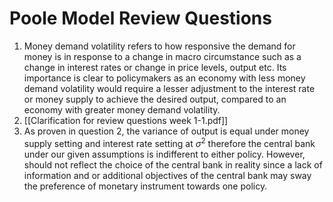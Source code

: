 # Poole Model Review Questions
1. Money demand volatility refers to how responsive the demand for money is in response to a change in macro circumstance such as a change in interest rates or change in price levels, output etc. Its importance is clear to policymakers as an economy with less money demand volatility would require a lesser adjustment to the interest rate or money supply to achieve the desired output, compared to an economy with greater money demand volatility.  
2. [[Clarification for review questions week 1-1.pdf]]
3. As proven in question 2, the variance of output is equal under money supply setting and interest rate setting at $\sigma^{2}$ therefore the central bank under our given assumptions is indifferent to either policy. However, should not reflect the choice of the central bank in reality since a lack of information and or additional objectives of the central bank may sway the preference of monetary instrument towards one policy. 


